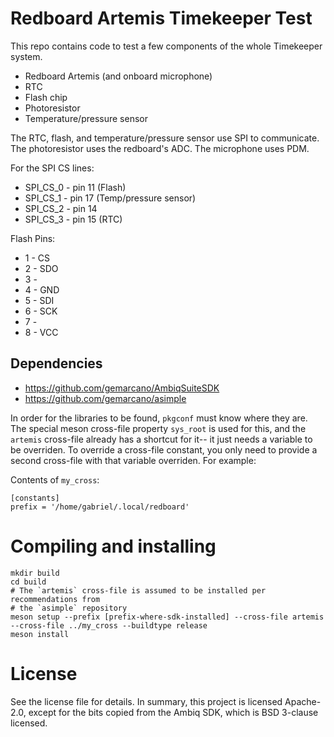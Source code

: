 # Redboard Artemis Timekeeper Test

This repo contains code to test a few components of the whole Timekeeper system.

- Redboard Artemis (and onboard microphone)
- RTC
- Flash chip
- Photoresistor
- Temperature/pressure sensor

The RTC, flash, and temperature/pressure sensor use SPI to communicate.
The photoresistor uses the redboard's ADC. The microphone uses PDM.

For the SPI CS lines:
 *   SPI_CS_0 - pin 11 (Flash)
 *   SPI_CS_1 - pin 17 (Temp/pressure sensor)
 *   SPI_CS_2 - pin 14
 *   SPI_CS_3 - pin 15 (RTC)

 Flash Pins:
- 1 - CS
- 2 - SDO
- 3 -
- 4 - GND
- 5 - SDI
- 6 - SCK
- 7 - 
- 8 - VCC

## Dependencies
 - https://github.com/gemarcano/AmbiqSuiteSDK
 - https://github.com/gemarcano/asimple

In order for the libraries to be found, `pkgconf` must know where they are. The
special meson cross-file property `sys_root` is used for this, and the
`artemis` cross-file already has a shortcut for it-- it just needs a
variable to be overriden. To override a cross-file constant, you only need to
provide a second cross-file with that variable overriden. For example:

Contents of `my_cross`:
```
[constants]
prefix = '/home/gabriel/.local/redboard'
```

# Compiling and installing
```
mkdir build
cd build
# The `artemis` cross-file is assumed to be installed per recommendations from
# the `asimple` repository
meson setup --prefix [prefix-where-sdk-installed] --cross-file artemis --cross-file ../my_cross --buildtype release
meson install
```

# License

See the license file for details. In summary, this project is licensed
Apache-2.0, except for the bits copied from the Ambiq SDK, which is BSD
3-clause licensed.

